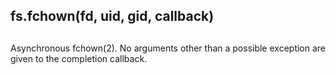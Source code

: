 ## fs.fchown(fd, uid, gid, callback)

## 

Asynchronous fchown(2). No arguments other than a possible exception are given
to the completion callback.